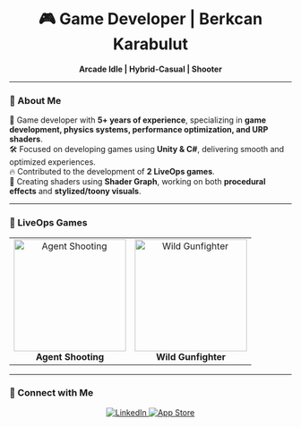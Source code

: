 <h1 align="center">🎮 Game Developer | Berkcan Karabulut</h1>

<p align="center">
  <b>Arcade Idle | Hybrid-Casual | Shooter</b>
</p>

---

### 🚀 About Me  
🎯 Game developer with **5+ years of experience**, specializing in **game development, physics systems, performance optimization, and URP shaders**.  
🛠️ Focused on developing games using **Unity & C#**, delivering smooth and optimized experiences.  
🔥 Contributed to the development of **2 LiveOps games**.  
🎨 Creating shaders using **Shader Graph**, working on both **procedural effects** and **stylized/toony visuals**.  

---

### 🎯 LiveOps Games  
<table>
  <tr>
    <td align="center">
      <a href="https://play.google.com/store/apps/details?id=com.hitman.agent.shooting&hl=en_US">
        <img src="https://play-lh.googleusercontent.com/6p0nJ2Af7MDzXXeAXbmM6RHMOiwm7Yt6CkJjIcRQoU-KzRWXCFZCG4huTYE3nzHfKSY=w2560-h1440" width="200px" alt="Agent Shooting"/>
      </a>
      <br>
      <b>Agent Shooting</b>
    </td>
    <td align="center">
      <a href="https://play.google.com/store/apps/details?id=com.mg.wild.gunfighter.west.sniper&hl=en_ZA">
        <img src="https://play-lh.googleusercontent.com/1szzEkTAr3MRYsV2W8V8jYZ_9TtkXxyfy54xDKNUT2bgghNOuw0UoexHhM1yVx4j0MQ=w2560-h1440" width="200px" alt="Wild Gunfighter"/>
      </a>
      <br>
      <b>Wild Gunfighter</b>
    </td>
  </tr>
</table>

---

### 🔗 Connect with Me  
<p align="center">
  <a href="https://www.linkedin.com/in/berkcan-karabulut-3ba121145/">
    <img src="https://img.shields.io/badge/LinkedIn-0077B5?style=for-the-badge&logo=linkedin&logoColor=white" alt="LinkedIn" />
  </a>
  <a href="https://apps.apple.com/tr/developer/berkcan-karabulut/id1503022996?l=tr">
    <img src="https://img.shields.io/badge/App%20Store-0D96F6?style=for-the-badge&logo=apple&logoColor=white" alt="App Store" />
  </a>
</p>
